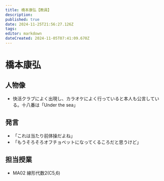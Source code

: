 ```yaml
---
title: 橋本康弘【教員】
description: 
published: true
date: 2024-11-25T21:56:27.126Z
tags: 
editor: markdown
dateCreated: 2024-11-05T07:41:09.670Z
---
```


# 橋本康弘
## 人物像
- 快活クラブによく出現し、カラオケによく行っていると本人も公言している。十八番は「Under the sea」
## 発言
- 「これは当たり前体操だよね」
- 「もうそろそろオフチョベットになってくるころだと思うけど」
## 担当授業
- MA02 線形代数2(C5,6)